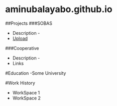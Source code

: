 # aminubalayabo.github.io

##Projects
###SOBAS
- Description - 
- [Upload]()
  
###Cooperative
- Description - 
- Links
  
#Education
-Some University

#Work History
- WorkSpace 1
- WorkSpace 2

